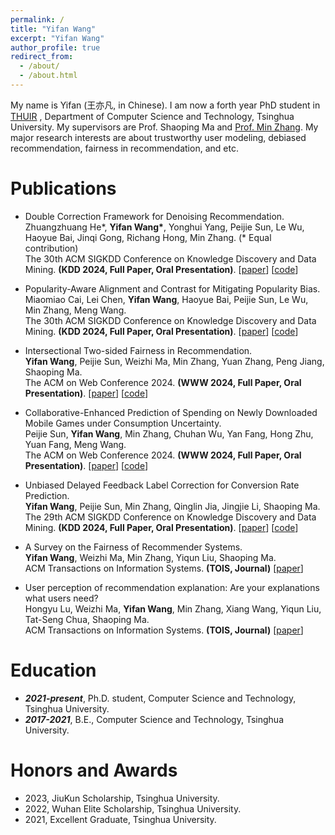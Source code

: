 ```yaml
---
permalink: /
title: "Yifan Wang"
excerpt: "Yifan Wang"
author_profile: true
redirect_from: 
  - /about/
  - /about.html
---
```


My name is Yifan (王亦凡, in Chinese). I am now a forth year PhD student in [THUIR](http://www.thuir.cn/) , Department of Computer Science and Technology, Tsinghua University. My supervisors are Prof. Shaoping Ma and [Prof. Min Zhang](http://www.thuir.cn/group/~mzhang/). My major research interests are about trustworthy user modeling, debiased recommendation, fairness in recommendation, and etc.

Publications
======

* Double Correction Framework for Denoising Recommendation. \
Zhuangzhuang He\*, **Yifan Wang\***, Yonghui Yang, Peijie Sun, Le Wu, Haoyue Bai, Jinqi Gong, Richang Hong, Min Zhang. (\* Equal contribution) \
The 30th ACM SIGKDD Conference on Knowledge Discovery and Data Mining. **(KDD 2024, Full Paper, Oral Presentation)**. [[paper](https://arxiv.org/pdf/2405.11272)] [[code](https://github.com/bruno686/DCF)]

* Popularity-Aware Alignment and Contrast for Mitigating Popularity Bias. \
Miaomiao Cai, Lei Chen, **Yifan Wang**, Haoyue Bai, Peijie Sun, Le Wu, Min Zhang, Meng Wang. \
The 30th ACM SIGKDD Conference on Knowledge Discovery and Data Mining. **(KDD 2024, Full Paper, Oral Presentation)**. [[paper](https://arxiv.org/pdf/2405.20718)] [[code](https://github.com/miaomiao-cai2/KDD2024-PAAC)]

* Intersectional Two-sided Fairness in Recommendation. \
**Yifan Wang**, Peijie Sun, Weizhi Ma, Min Zhang, Yuan Zhang, Peng Jiang, Shaoping Ma. \
The ACM on Web Conference 2024. **(WWW 2024, Full Paper, Oral Presentation)**. [[paper](https://arxiv.org/pdf/2402.02816)] [[code](https://github.com/yfwang2021/ITFR)]

* Collaborative-Enhanced Prediction of Spending on Newly Downloaded Mobile Games under Consumption Uncertainty. \
Peijie Sun, **Yifan Wang**, Min Zhang, Chuhan Wu, Yan Fang, Hong Zhu, Yuan Fang, Meng Wang. \
The ACM on Web Conference 2024. **(WWW 2024, Full Paper, Oral Presentation)**. [[paper](https://arxiv.org/pdf/2404.08301)] [[code](https://doi.org/10.5281/zenodo.10775846)]

* Unbiased Delayed Feedback Label Correction for Conversion Rate Prediction. \
**Yifan Wang**, Peijie Sun, Min Zhang, Qinglin Jia, Jingjie Li, Shaoping Ma. \
The 29th ACM SIGKDD Conference on Knowledge Discovery and Data Mining. **(KDD 2024, Full Paper, Oral Presentation)**. [[paper](https://arxiv.org/pdf/2307.12756)] [[code](https://github.com/yfwang2021/ULC)]

* A Survey on the Fairness of Recommender Systems. \
**Yifan Wang**, Weizhi Ma, Min Zhang, Yiqun Liu, Shaoping Ma. \
ACM Transactions on Information Systems. **(TOIS, Journal)** [[paper](https://arxiv.org/pdf/2206.03761)]

* User perception of recommendation explanation: Are your explanations what users need? \
Hongyu Lu, Weizhi Ma, **Yifan Wang**, Min Zhang, Xiang Wang, Yiqun Liu, Tat-Seng Chua, Shaoping Ma. \
ACM Transactions on Information Systems. **(TOIS, Journal)** [[paper](https://dl.acm.org/doi/pdf/10.1145/3565480)]


Education
======
* ***2021-present***, Ph.D. student, Computer Science and Technology, Tsinghua University.
* ***2017-2021***, B.E., Computer Science and Technology, Tsinghua University.

Honors and Awards
======
* 2023, JiuKun Scholarship, Tsinghua University.
* 2022, Wuhan Elite Scholarship, Tsinghua University.
* 2021, Excellent Graduate, Tsinghua University.
